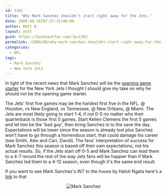 ```yaml
---
id: 1362
title: "Why Mark Sanchez shouldn't start right away for the Jets."
date: 2009-08-26T07:37:31+00:00
author: Matt B.
layout: post
guid: https://backseatfan.com/?p=1362
permalink: /2009/08/why-mark-sanchez-shouldnt-start-right-away-for-the-jets/
categories:
  - NFL
tags:
  - Mark Sanchez
  - New York Jets
---
```


<div class="entry">
  <p>
    In light of the recent news that Mark Sanchez will be the <a href="https://sports.espn.go.com/nfl/trainingcamp09/news/story?id=4423136">opening game starter</a> for the New York Jets I thought I should give my take on why he should not be the opening game starter.
  </p>

  <p>
    The Jets' first five games may be the hardest first five in the NFL. @ Houston, vs New England, vs Tennessee, @ New Orleans, @ Miami. The Jets are most likely going to start 1-4, if not 0-5 no matter who their quarterback is those first 5 games. Start Kellen Clemens the first 5 games and let him be the 'bad guy', then bring Sanchez in to the save the day. Expectations will be lower since the season is already lost plus Sanchez won't have to go through a horrendous start, that could damage his career (see Smith, Alex and Carr, David). The fans' interpretation of success for Mark Sanchez this season is based off their own expectations, not his actual results. So, if the Jets start off 0-5 and Mark Sanchez can lead them to a 4-7 record the rest of the way Jets fans will be happier than if Mark Sanchez led them to a 4-12 season, even though it's the same end result.
  </p>

  <p>
    If you want to see Mark Sanchez's INT to the house by Haloti Ngata here's a <a href="https://www.nfl.com/videos/nfl-cant-miss-plays/09000d5d8122014e/Pre-WK-2-Can-t-Miss-Play-Ngata-good-throw">link</a> to that
  </p>

  <p style="text-align: center;">
    <p style="text-align: center;">
      <img class="size-medium wp-image-1369 aligncenter" title="Mark Sanchez" src="/images/2009/08/Mark-Sanchez-262x300.jpg" alt="Mark Sanchez" width="262" height="300" srcset="/images/2009/08/Mark-Sanchez-262x300.jpg 262w, /images/2009/08/Mark-Sanchez.jpg 275w" sizes="(max-width: 262px) 100vw, 262px" />
    </p></div>
